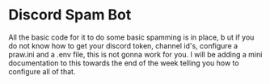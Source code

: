 # Discord Spam Bot
All the basic code for it to do some basic spamming is in place, b ut if you do not know how to get your discord token, channel id's, configure a praw.ini and a .env file, this is not gonna work for you. I will be adding a mini documentation to this towards the end of the week telling you how to configure all of that.
